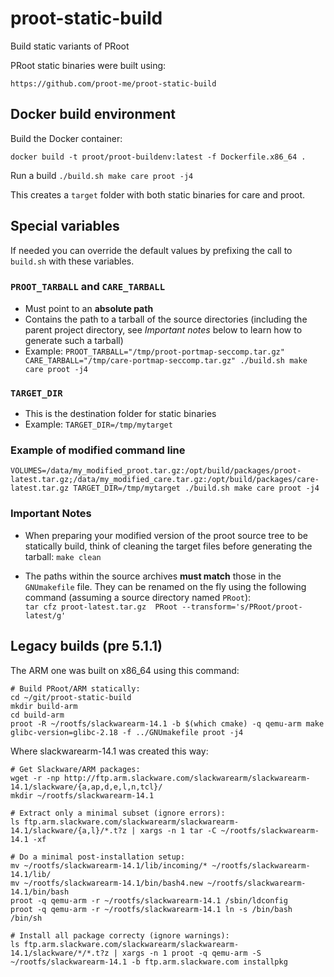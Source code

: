 # proot-static-build
Build static variants of PRoot

PRoot static binaries were built using:

    https://github.com/proot-me/proot-static-build


## Docker build environment ##

Build the Docker container:

`docker build -t proot/proot-buildenv:latest -f Dockerfile.x86_64 .`

Run a build
 `./build.sh make care proot -j4`

This creates a `target` folder with both static binaries for care and proot.

## Special variables

If needed you can override the default values by prefixing the call to `build.sh` with these variables.

### `PROOT_TARBALL` and `CARE_TARBALL`

  - Must point to an **absolute path**
  - Contains the path to a tarball of the source directories (including the parent project directory, see *Important notes* below to learn how to generate such a tarball)
  - Example: `PROOT_TARBALL="/tmp/proot-portmap-seccomp.tar.gz" CARE_TARBALL="/tmp/care-portmap-seccomp.tar.gz" ./build.sh make care proot -j4`

### `TARGET_DIR`

  - This is the destination folder for static binaries
  - Example: `TARGET_DIR=/tmp/mytarget`

### Example of modified command line

`VOLUMES=/data/my_modified_proot.tar.gz:/opt/build/packages/proot-latest.tar.gz;/data/my_modified_care.tar.gz:/opt/build/packages/care-latest.tar.gz TARGET_DIR=/tmp/mytarget ./build.sh make care proot -j4`


### Important Notes ###

- When preparing your modified version of the proot source tree to be statically build, think of cleaning the target files before generating the tarball:
`make clean`

- The paths within the source archives **must match** those in the `GNUmakefile` file. They can be renamed on the fly using the following command (assuming a source directory named `PRoot`):  
`tar cfz proot-latest.tar.gz  PRoot --transform='s/PRoot/proot-latest/g'`


## Legacy builds (pre 5.1.1)

The ARM one was built on x86_64 using this command:

    # Build PRoot/ARM statically:
    cd ~/git/proot-static-build
    mkdir build-arm
    cd build-arm
    proot -R ~/rootfs/slackwarearm-14.1 -b $(which cmake) -q qemu-arm make glibc-version=glibc-2.18 -f ../GNUmakefile proot -j4

Where slackwarearm-14.1 was created this way:

    # Get Slackware/ARM packages:
    wget -r -np http://ftp.arm.slackware.com/slackwarearm/slackwarearm-14.1/slackware/{a,ap,d,e,l,n,tcl}/
    mkdir ~/rootfs/slackwarearm-14.1

    # Extract only a minimal subset (ignore errors):
    ls ftp.arm.slackware.com/slackwarearm/slackwarearm-14.1/slackware/{a,l}/*.t?z | xargs -n 1 tar -C ~/rootfs/slackwarearm-14.1 -xf

    # Do a minimal post-installation setup:
    mv ~/rootfs/slackwarearm-14.1/lib/incoming/* ~/rootfs/slackwarearm-14.1/lib/
    mv ~/rootfs/slackwarearm-14.1/bin/bash4.new ~/rootfs/slackwarearm-14.1/bin/bash
    proot -q qemu-arm -r ~/rootfs/slackwarearm-14.1 /sbin/ldconfig
    proot -q qemu-arm -r ~/rootfs/slackwarearm-14.1 ln -s /bin/bash /bin/sh

    # Install all package correcty (ignore warnings):
    ls ftp.arm.slackware.com/slackwarearm/slackwarearm-14.1/slackware/*/*.t?z | xargs -n 1 proot -q qemu-arm -S ~/rootfs/slackwarearm-14.1 -b ftp.arm.slackware.com installpkg
